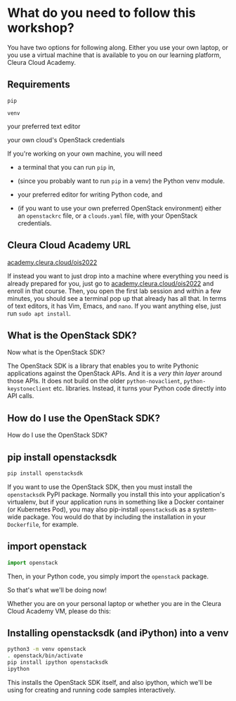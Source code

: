 # What do you need to follow this workshop?

<!-- Note -->
You have two options for following along. Either you use your own
laptop, or you use a virtual machine that is available to you on our
learning platform, Cleura Cloud Academy.


## Requirements <!-- .element class="hidden" -->
`pip` <!-- element class="fragment" -->

`venv`  <!-- element class="fragment" -->

your preferred text editor <!-- element class="fragment" -->

your own cloud's OpenStack credentials <!-- element class="fragment" -->

<!-- Note -->
If you're working on your own machine, you will need

* a terminal that you can run `pip` in,

* (since you probably want to run `pip` in a venv) the Python venv
  module.

* your preferred editor for writing Python code, and

* (if you want to use your own preferred OpenStack environment) either
  an `openstackrc` file, or a `clouds.yaml` file, with your OpenStack
  credentials.


## Cleura Cloud Academy URL <!-- .element class="hidden" -->
[academy.cleura.cloud/ois2022](https://academy.cleura.cloud/ois2022)

<!-- Note -->
If instead you want to just drop into a machine where everything you
need is already prepared for you, just go to
[academy.cleura.cloud/ois2022](https://academy.cleura.cloud/ois2022)
and enroll in that course. Then, you open the first lab session and
within a few minutes, you should see a terminal pop up that already
has all that. In terms of text editors, it has Vim, Emacs, and
`nano`. If you want anything else, just run `sudo apt install`.


## What is the OpenStack SDK? <!-- .element class="hidden" -->
Now what is the OpenStack SDK?

<!-- Note -->
The OpenStack SDK is a library that enables you to write Pythonic
applications against the OpenStack APIs. And it is a *very thin layer*
around those APIs. It does not build on the older `python-novaclient`,
`python-keystoneclient` etc. libraries. Instead, it turns your Python
code directly into API calls.


## How do I use the OpenStack SDK? <!-- .element class="hidden" -->
How do I use the OpenStack SDK?


## pip install openstacksdk <!-- .element class="hidden" -->
```bash
pip install openstacksdk
```

<!-- Note -->
If you want to use the OpenStack SDK, then you must install the
`openstacksdk` PyPI package. Normally you install this into your
application's virtualenv, but if your application runs in something
like a Docker container (or Kubernetes Pod), you may also pip-install
`openstacksdk` as a system-wide package. You would do that by
including the installation in your `Dockerfile`, for example.


## import openstack <!-- .element class="hidden" -->
```python
import openstack
```

<!-- Note -->
Then, in your Python code, you simply import the `openstack` package.

So that's what we'll be doing now!

Whether you are on your personal laptop or whether you are in the
Cleura Cloud Academy VM, please do this:


## Installing openstacksdk (and iPython) into a venv <!-- .element class="hidden" -->
```bash
python3 -m venv openstack
. openstack/bin/activate
pip install ipython openstacksdk
ipython
```

<!-- Note -->
This installs the OpenStack SDK itself, and also ipython, which we'll
be using for creating and running code samples interactively.
